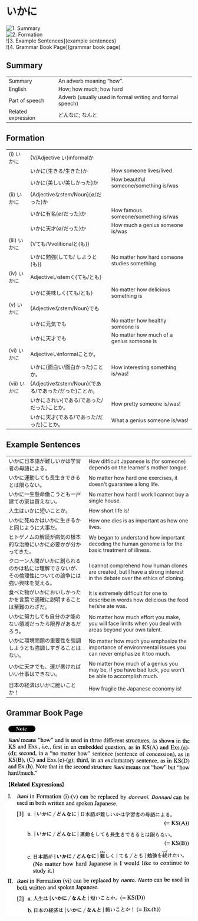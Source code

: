 # いかに

![1. Summary](summary)<br>
![2. Formation](formation)<br>
![3. Example Sentences](example sentences)<br>
![4. Grammar Book Page](grammar book page)<br>


## Summary

<table><tr>   <td>Summary</td>   <td>An adverb meaning “how”.</td></tr><tr>   <td>English</td>   <td>How; how much; how hard</td></tr><tr>   <td>Part of speech</td>   <td>Adverb (usually used in formal writing and formal speech)</td></tr><tr>   <td>Related expression</td>   <td>どんなに; なんと</td></tr></table>

## Formation

<table class="table"><tbody><tr class="tr head"><td class="td"><span class="numbers">(i)</span> <span class="concept">いかに</span></td><td class="td"><span class="concept"></span><span>{V/Adjective い}informalか</span></td><td class="td"></td></tr><tr class="tr"><td class="td"></td><td class="td"><span class="concept">いかに</span><span>{生きる/生きた}か</span></td><td class="td"><span>How someone lives/lived</span></td></tr><tr class="tr"><td class="td"></td><td class="td"><span class="concept">いかに</span><span>{美しい/美しかった}か</span></td><td class="td"><span>How beautiful someone/something is/was</span></td></tr><tr class="tr head"><td class="td"><span class="numbers">(ii)</span> <span class="concept">いかに</span></td><td class="td"><span class="concept"></span><span>{Adjectiveなstem/Noun}{∅/だった}か</span></td><td class="td"></td></tr><tr class="tr"><td class="td"></td><td class="td"><span class="concept">いかに</span><span>有名{∅/だった}か</span></td><td class="td"><span>How famous someone/something is/was</span></td></tr><tr class="tr"><td class="td"></td><td class="td"><span class="concept">いかに</span><span>天才{∅/だった}か</span></td><td class="td"><span>How much a genius someone is/was</span></td></tr><tr class="tr head"><td class="td"><span class="numbers">(iii)</span> <span class="concept">いかに</span></td><td class="td"><span class="concept"></span><span>{Vても/Vvolitionalと(も}}</span></td><td class="td"></td></tr><tr class="tr"><td class="td"></td><td class="td"><span class="concept">いかに</span><span>勉強{しても/ しようと(も}}</span></td><td class="td"><span>No matter how hard someone studies something</span></td></tr><tr class="tr head"><td class="td"><span class="numbers">(iv)</span> <span class="concept">いかに</span></td><td class="td"><span class="concept"></span><span>Adjectiveいstemく{ても/とも}</span></td><td class="td"></td></tr><tr class="tr"><td class="td"></td><td class="td"><span class="concept">いかに</span><span>美味しく{ても/とも}</span></td><td class="td"><span>No matter how delicious something is</span></td></tr><tr class="tr head"><td class="td"><span class="numbers">(v)</span> <span class="concept">いかに</span></td><td class="td"><span class="concept"></span><span>{Adjectiveなstem/Noun}でも</span></td><td class="td"></td></tr><tr class="tr"><td class="td"></td><td class="td"><span class="concept">いかに</span><span>元気でも</span></td><td class="td"><span>No matter how healthy someone is</span></td></tr><tr class="tr"><td class="td"></td><td class="td"><span class="concept">いかに</span><span>天才でも</span></td><td class="td"><span>No matter how much of a genius someone is</span></td></tr><tr class="tr head"><td class="td"><span class="numbers">(vi)</span> <span class="concept">いかに</span></td><td class="td"><span class="concept"></span><span>Adjectiveいinformalことか。</span></td><td class="td"></td></tr><tr class="tr"><td class="td"></td><td class="td"><span class="concept">いかに</span><span>{面白い/面白かった}ことか。</span></td><td class="td"><span>How interesting something is/was!</span></td></tr><tr class="tr head"><td class="td"><span class="numbers">(vii)</span> <span class="concept">いかに</span></td><td class="td"><span class="concept"></span><span>{Adjectiveなstem/Noun}{である/であった/だった}ことか。</span></td><td class="td"></td></tr><tr class="tr"><td class="td"></td><td class="td"><span class="concept">いかに</span><span>きれい{である/であった/だった}ことか。</span></td><td class="td"><span>How pretty someone is/was!</span></td></tr><tr class="tr"><td class="td"></td><td class="td"><span class="concept">いかに</span><span>天才{である/であった/だった}ことか。</span></td><td class="td"><span>What a genius someone is/was!</span></td></tr></tbody></table>

## Example Sentences

<table><tr>   <td>いかに日本語が難しいかは学習者の母語による。</td>   <td>How difficult Japanese is (for someone) depends on the learner's mother tongue.</td></tr><tr>   <td>いかに運動しても長生きできるとは限らない。</td>   <td>No matter how hard one exercises, it doesn't guarantee a long life.</td></tr><tr>   <td>いかに一生懸命働こうとも一戸建ての家は買えない。</td>   <td>No matter how hard I work I cannot buy a single house.</td></tr><tr>   <td>人生はいかに短いことか。</td>   <td>How short life is!</td></tr><tr>   <td>いかに死ぬかはいかに生きるかと同じように大事だ。</td>   <td>How one dies is as important as how one lives.</td></tr><tr>   <td>ヒトゲノムの解読が病気の根本的な治療にいかに必要かが分かってきた。</td>   <td>We began to understand how important decoding the human genome is for the basic treatment of illness.</td></tr><tr>   <td>クローン人間がいかに創られるのかは私には理解できないが、その倫理性についての論争には強い興味を覚える。</td>   <td>I cannot comprehend how human clones are created, but I have a strong interest in the debate over the ethics of cloning.</td></tr><tr>   <td>食べた物がいかにおいしかったかを言葉で適確に説明することは至難のわざだ。</td>   <td>It is extremely difﬁcult for one to describe in words how delicious the food he/she ate was.</td></tr><tr>   <td>いかに努力しても自分の才能のない領域だったら限界があるだろう。</td>   <td>No matter how much effort you make, you will face limits when you deal with areas beyond your own talent.</td></tr><tr>   <td>いかに環境問題の重要性を強調しようとも強調しすぎることはない。</td>   <td>No matter how much you emphasize the importance of environmental issues you can never emphasize it too much.</td></tr><tr>   <td>いかに天才でも、運が悪ければいい仕事はできない。</td>   <td>No matter how much of a genius you may be, if you have bad luck, you won't be able to accomplish much.</td></tr><tr>   <td>日本の経済はいかに脆いことか！</td>   <td>How fragile the Japanese economy is!</td></tr></table>

## Grammar Book Page

![](../img/Advancedいかに.png)

